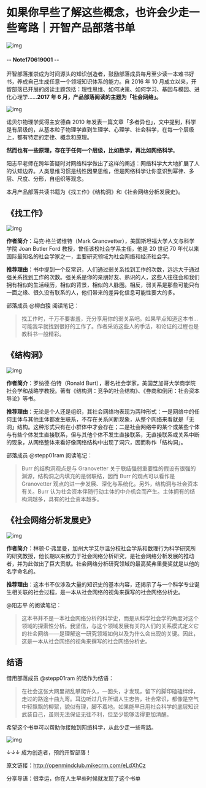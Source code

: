 # 如果你早些了解这些概念，也许会少走一些弯路｜开智产品部落书单

![img](http://mmbiz.qpic.cn/mmbiz_png/P7zzkBGoztFUtGQKAqGmGGw4yZB9iaYAuy849uQD1xqLmh0TZtriauaibym6NLyoVPt2B4TKIb7eoDUmpqvVhuupg/640?wx_fmt=png&tp=webp&wxfrom=5&wx_lazy=1)

#### -- Note170619001 --

开智部落推崇成为时间源头的知识创造者，鼓励部落成员每月至少读一本难书好书，养成自己生成任意一个领域知识体系的能力。自 2016 年 10 月成立以来，开智部落已开展的阅读主题包括：理性思维、如何决策、如何学习、基因与模因、进化心理学……**2017 年 6 月，产品部落阅读的主题为「社会网络」。**

![img](http://mmbiz.qpic.cn/mmbiz_jpg/ice5enJHe2TjnPIWV7iabCHqeW0fmLIicoBcDcFFcgbevLWC5xYoaeU9QsRGaAz4havlhuy0fQZaALLkJ9Bu4n9ww/640?wx_fmt=jpeg&tp=webp&wxfrom=5&wx_lazy=1)

诺贝尔物理学奖得主安德森 2010 年发表一篇文章「多者异也」，文中提到，科学是有层级的，从基本粒子物理学直到生理学、心理学、社会科学，在每一个层级上，都有特定的定律、概念和原理。

**然而也有一些原理，存在于任何一个层级，比如数学，再比如网络科学**。

阳志平老师在跨年答疑时对网络科学做出了这样的阐述：网络科学大大地扩展了人的认知边界。人类思维习惯是线性因果思维，但是网络科学让你意识到幂律、多层、尺度、分形，自组织等观念。

本月产品部落共读书籍为《找工作》《结构洞》和《社会网络分析发展史》。

## 《找工作》

![img](http://mmbiz.qpic.cn/mmbiz_jpg/ice5enJHe2TjnPIWV7iabCHqeW0fmLIicoB3kHJUftChdoYuNOQQicib6rYI4uwSiaX9abAJeNSiahLJSKgH9LlAah4gw/640?wx_fmt=jpeg&tp=webp&wxfrom=5&wx_lazy=1)

**作者简介**：马克·格兰诺维特（Mark Granovetter），美国斯坦福大学人文与科学学院 Joan Butler Ford 教授，曾任该校社会学系主任，他是 20 世纪 70 年代以来国际最知名的社会学家之一，主要研究领域为社会网络和经济社会学。

**推荐理由**：书中提到一个反常识，人们通过弱关系找到工作的次数，远远大于通过强关系找到工作的次数。强关系是你的亲朋好友、熟识的人，这些人往往会和我们拥有相似的生活经历，相似的背景，相似的人脉圈。相反，弱关系是那些可能只有一面之缘、很久没有联系的人，他们带来的差异化信息可能性要大的多。

部落成员 @柳白猿 阅读笔记：

> 找工作时，千万不要害羞，充分享用你的弱关系吧。如果早点知道这本书…可能我早就找到很好的工作了。作者采访这些人的手法，和论证的过程也是教科书一般精彩。

## 《结构洞》

![img](http://mmbiz.qpic.cn/mmbiz_jpg/ice5enJHe2TjnPIWV7iabCHqeW0fmLIicoBOt8A6ZqAYIICNic5VibubXCf2uJXLEshqDVmcAnTgwSIpAeQcd2icQf6g/640?wx_fmt=jpeg&tp=webp&wxfrom=5&wx_lazy=1)

**作者简介**：罗纳德·伯特（Ronald Burt），著名社会学家，美国芝加哥大学商学院社会学和战略学教授。著有《结构洞：竞争的社会结构》、《券商和倒闭：社会资本导论》等书。

**推荐理由**：无论是个人还是组织，其社会网络均表现为两种形式：一是网络中的任何主体与其他主体都发生联系，不存在关系间断现象，从整个网络来看就是「无洞」结构。这种形式只有在小群体中才会存在；二是社会网络中的某个或某些个体与有些个体发生直接联系，但与其他个体不发生直接联系，无直接联系或关系中断的现象，从网络整体来看好像网络结构中出现了洞穴，因而称作「结构洞」。

部落成员 @stepp01ram 阅读笔记：

> Burr 的结构洞观点是与 Granovetter 关于联结强弱重要性的假设有很强的渊源，结构洞之内填充的是弱联结，因而 Burr 的观点可以看作是 Granovetter 观点的进一步发展、深化与系统化。另外，结构洞与社会资本有关。Burr 认为社会资本伴随行动主体的中介机会而产生。主体拥有的结构洞越多，具有的社会资本越多。

## 《社会网络分析发展史》

![img](http://mmbiz.qpic.cn/mmbiz_jpg/ice5enJHe2TjnPIWV7iabCHqeW0fmLIicoBCv6jQ2g0uGUeZML1MgUsYES9quPjIeo0gEnXu9icGBficoIxp8onibQfg/640?wx_fmt=jpeg&tp=webp&wxfrom=5&wx_lazy=1)

**作者简介**：林顿·C·弗里曼，加州大学艾尔温分校社会学系和数理行为科学研究所的研究教授，他长期以来致力于社会网络分析研究，是社会网络分析发展的推动者，并为此做出了巨大贡献。社会网络分析研究领域的最高奖弗里曼奖就是以他的名字命名的。

**推荐理由**：这本书不仅涉及大量的知识史的基本内容，还揭示了与一个科学专业诞生相关联的社会过程，是一本从社会网络的视角来撰写的社会网络分析史。

@阳志平 的阅读笔记：

> 这本书并不是一本社会网络分析的科学史，而是从科学社会学的角度对这个领域的探索性分析。我坚信，与这个领域发展有关的人们的关系模式定义它的社会网络——是理解这一研究领域如何以及为什么会出现的关键。因此，这是一本从社会网络的视角来撰写的社会网络分析史。

## 结语

借用部落成员 @stepp01ram 的话作为结语：

> 在社会这张大网里胡乱攀爬许久，一回头，才发现，留下的脚印磕磕绊绊，走过的路途十曲九弯。耳边听过几许所谓人生忠告，社会常识，都像是空气中轻飘飘的柳絮，貌似有理，脚不着地。如果能早日用社会科学的底层知识武装自己，虽则无法保证无往不利，但至少能够活得更加清醒。

希望这个书单可以帮助你接触到网络科学，从此少走一些弯路。

![img](http://mmbiz.qpic.cn/mmbiz_jpg/ice5enJHe2Tjib4DxowzwO379peU9ibLhgibHOHu36s8MmEicxjia8sO8u1F6JcWfINjlEWwBPvusgQJPIZUFSABKtSQ/640?wx_fmt=jpeg&tp=webp&wxfrom=5&wx_lazy=1)

↓↓↓ 成为创造者，预约开智部落！

原文链接：http://openmindclub.mikecrm.com/eLdXhCz

分享导语：很幸运，你在人生早些时候就发现了这个书单